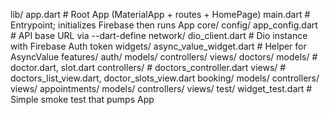lib/
app.dart                     # Root App (MaterialApp + routes + HomePage)
main.dart                    # Entrypoint; initializes Firebase then runs App
core/
config/
app_config.dart          # API base URL via --dart-define
network/
dio_client.dart          # Dio instance with Firebase Auth token
widgets/
async_value_widget.dart  # Helper for AsyncValue<T>
features/
auth/
models/
controllers/
views/
doctors/
models/                  # doctor.dart, slot.dart
controllers/             # doctors_controller.dart
views/                   # doctors_list_view.dart, doctor_slots_view.dart
booking/
models/
controllers/
views/
appointments/
models/
controllers/
views/
test/
widget_test.dart             # Simple smoke test that pumps App